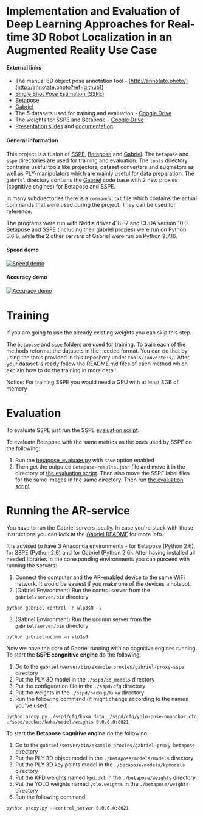 # Implementation and Evaluation of Deep Learning Approaches for Real-time 3D Robot Localization in an Augmented Reality Use Case

#### External links
* The manual 6D object pose annotation tool - [http://annotate.photo/](http://annotate.photo?ref=github1)
* [Single Shot Pose Estimation (SSPE)](https://github.com/microsoft/singleshotpose/)
* [Betapose](https://github.com/sjtuytc/betapose)
* [Gabriel](https://github.com/cmusatyalab/gabriel)
* The 5 datasets used for training and evaluation - [Google Drive](https://drive.google.com/open?id=1xiS53HLcr5vGQRmiOt7Yotwso9g-ddht)
* The weights for SSPE and Betapose - [Google Drive](https://drive.google.com/open?id=1XQGH31AxFJWjLGV19yYY9HBrvVzqMojH)
* [Presentation slides](https://drive.google.com/open?id=1bbbv07PCKYgoZUM4EUmJncLuz8X0vKwG) and [documentation](https://drive.google.com/open?id=1tO_l7d1eu-N_9qK5HzfsC3qdeGQWaC-b)

#### General information
This project is a fusion of [SSPE](https://github.com/microsoft/singleshotpose/), [Betapose](https://github.com/sjtuytc/betapose) and [Gabriel](https://github.com/cmusatyalab/gabriel). The `betapose` and `sspe` directories are used for training and evaluation. The `tools` directory contrains useful tools like projectors, dataset converters and augmetors as well as PLY-manipulators which are mainly useful for data preparation. The `gabriel` directory contains the [Gabriel](https://github.com/cmusatyalab/gabriel) code base with 2 new proxies (cognitive engines) for Betapose and SSPE.

In many subdirectories there is a `commands.txt` file which contains the actual commands that were used during the project. They can be used for reference.

The programs were run with Nvidia driver 418.87 and CUDA version 10.0. Betapose and SSPE (including their gabriel proxies) were run on Python 3.6.8, while the 2 other servers of Gabriel were run on Python 2.7.16. 

#### Speed demo

[![Speed demo](https://img.youtube.com/vi/4mMKnfgYzVU/0.jpg)](https://www.youtube.com/watch?v=4mMKnfgYzVU)


#### Accuracy demo

[![Accuracy demo](https://img.youtube.com/vi/d-I8oVhZjPM/0.jpg)](https://www.youtube.com/watch?v=d-I8oVhZjPM)

# Training

If you are going to use the already existing weights you can skip this step.

The `betapose` and `sspe` folders are used for training. To train each of the methods reformat the datasets in the needed format. You can do that by using the tools provided in this repository under `tools/converters/`. After your dataset is ready follow the README.md files of each method which explain how to do the training in more detail.

Notice: For training SSPE you would need a GPU with at least 8GB of memory

# Evaluation

To evaluate SSPE just run the SSPE [evaluation script](https://github.com/danieldimit/6d-pose-estimation-with-ml-in-ar/blob/master/sspe/valid.py).

To evaluate Betapose with the same metrics as the ones used by SSPE do the following:
1) Run the [betapose_evaluate.py](https://github.com/danieldimit/6d-pose-estimation-with-ml-in-ar/blob/master/betapose/3_6Dpose_estimator/betapose_evaluate.py) with `save` option enabled
2) Then get the outputed `Betapose-results.json` file and move it in the directory of [the evaluation script](https://github.com/danieldimit/6d-pose-estimation-with-ml-in-ar/blob/master/tools/evaluators/betapose/validateBetapose.py). Then also move the SSPE label files for the same images in the same directory. Then run [the evaluation script](https://github.com/danieldimit/6d-pose-estimation-with-ml-in-ar/blob/master/tools/evaluators/betapose/validateBetapose.py)

# Running the AR-service

You have to run the Gabriel servers locally. In case you're stuck with those instructions you can look at the [Gabriel README](https://github.com/cmusatyalab/gabriel) for more info. 

It is advised to have 3 Anaconda environments - for Betapose (Python 2.6), for SSPE (Python 2.6) and for Gabriel (Python 2.6). After having installed all needed libraries in the coresponding environments you can purceed with running the servers:

1) Connect the computer and the AR-enabled device to the same WiFi network. It would be easiest if you make one of the devices a hotspot.
2) (Gabriel Environment) Run the control server from the `gabriel/server/bin` directory
```
python gabriel-control -n wlp3s0 -l
```
3) (Gabriel Environment) Run the ucomm server from the `gabriel/server/bin` directory
```
python gabriel-ucomm -n wlp3s0
```

Now we have the core of Gabriel running with no cognitive engines running. To start the __SSPE congnitive engine__ do the following:
1) Go to the `gabriel/server/bin/example-proxies/gabriel-proxy-sspe` directory
2) Put the PLY 3D model in the `./sspd/3d_models` directory
3) Put the configuration file in the `./sspd/cfg` directory
4) Put the weights in the `./sspd/backup/kuka` directory
5) Run the following command (it might change according to the names you've used):
```
python proxy.py ./sspd/cfg/kuka.data ./sspd/cfg/yolo-pose-noanchor.cfg ./sspd/backup/kuka/model.weights 0.0.0.0:8021
```

To start the __Betapose cognitive engine__ do the following:
1) Go to the `gabriel/server/bin/example-proxies/gabriel-proxy-betapose` directory
2) Put the PLY 3D object model in the `./betapose/models/models` directory
3) Put the PLY 3D key points model in the `./betapose/models/kpmodels` directory
4) Put the KPD weights named `kpd.pkl` in the `./betapose/weights` directory
5) Put the YOLO weights named `yolo.weights` in the `./betapose/weights` directory
6) Run the following command:
```
python proxy.py --control_server 0.0.0.0:8021
```
